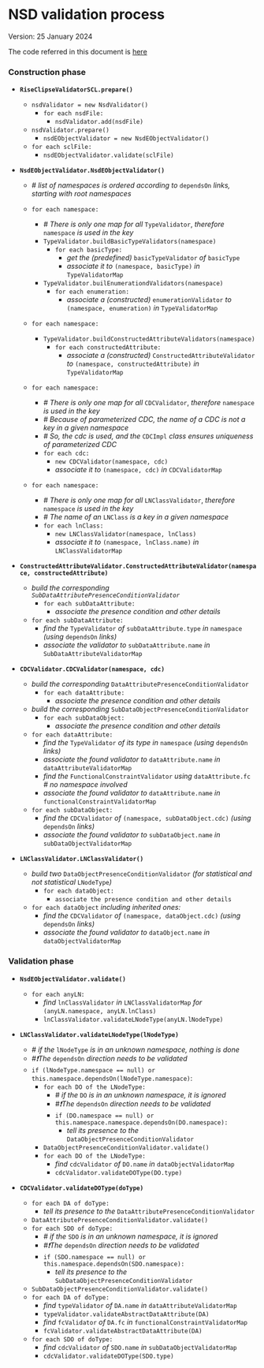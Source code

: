 
# NSD validation process

Version: 25 January 2024

The code referred in this document is [here](https://github.com/riseclipse/riseclipse-validator-scl2003/tree/master/fr.centralesupelec.edf.riseclipse.iec61850.scl.validator/src/fr/centralesupelec/edf/riseclipse/iec61850/scl/validator/nsd)

### Construction phase

- **`RiseClipseValidatorSCL.prepare()`**
  - `nsdValidator = new NsdValidator()`
    - `for each nsdFile:`
      - `nsdValidator.add(nsdFile)`
  - `nsdValidator.prepare()`
    - `nsdEObjectValidator = new NsdEObjectValidator()`
  - `for each sclFile:`
    - `nsdEObjectValidator.validate(sclFile)`

- **`NsdEObjectValidator.NsdEObjectValidator()`**
  - _# list of namespaces is ordered according to_ `dependsOn` _links, starting with root namespaces_
  - `for each namespace:`
    - _# There is only one map for all_ `TypeValidator`, _therefore_ `namespace` _is used in the key_
    - `TypeValidator.buildBasicTypeValidators(namespace)`
      - `for each basicType:`
        - _get the (predefined)_ `basicTypeValidator` _of_ `basicType`
        - _associate it to_ `(namespace, basicType)` _in_ `TypeValidatorMap`
    - `TypeValidator.builEnumerationdValidators(namespace)`
      - `for each enumeration:`
        - _associate a (constructed)_ `enumerationValidator` _to_ `(namespace, enumeration)` _in_ `TypeValidatorMap`
  - `for each namespace:`
    - `TypeValidator.buildConstructedAttributeValidators(namespace)`
      - `for each constructedAttribute:`
        - _associate a (constructed)_ `ConstructedAttributeValidator` _to_ `(namespace, constructedAttribute)` _in_ `TypeValidatorMap`
            
  - `for each namespace:`
    - _# There is only one map for all_ `CDCValidator`, _therefore_ `namespace` _is used in the key_
    - _# Because of parameterized CDC, the name of a CDC is not a key in a given namespace_
    - _# So, the cdc is used, and the_ `CDCImpl` _class ensures uniqueness of parameterized CDC_
    - `for each cdc:`
      - `new CDCValidator(namespace, cdc)`
      - _associate it to_ `(namespace, cdc)` _in_ `CDCValidatorMap`
  - `for each namespace:`
    - _# There is only one map for all_ `LNClassValidator`, _therefore_ `namespace` _is used in the key_
    - _# The name of an_ `LNClass` _is a key in a given namespace_
    - `for each lnClass:`
      - `new LNClassValidator(namespace, lnClass)`
      - _associate it to_ `(namespace, lnClass.name)` _in_ `LNClassValidatorMap`

- **`ConstructedAttributeValidator.ConstructedAttributeValidator(namespace, constructedAttribute)`**
  - _build the corresponding `SubDataAttributePresenceConditionValidator`_
    - `for each subDataAttribute:`
      - _associate the presence condition and other details_
  - `for each subDataAttribute:`
    - _find the_ `TypeValidator` _of_ `subDataAttribute.type` _in_ `namespace` _(using_ `dependsOn` _links)_
    - _associate the validator to_ `subDataAttribute.name` _in_ `SubDataAttributeValidatorMap`


- **`CDCValidator.CDCValidator(namespace, cdc)`**
  - _build the corresponding_ `DataAttributePresenceConditionValidator`
    - `for each dataAttribute:`
      - _associate the presence condition and other details_
  - _build the corresponding_ `SubDataObjectPresenceConditionValidator`
    - `for each subDataObject:`
      - _associate the presence condition and other details_
  - `for each dataAttribute:`
    - _find the_ `TypeValidator` _of its type in_ `namespace` _(using_ `dependsOn` _links)_
    - _associate the found validator to_ `dataAttribute.name` _in_ `dataAttributeValidatorMap`
    - _find the_ `FunctionalConstraintValidator` _using_ `dataAttribute.fc` _# no namespace involved_
    - _associate the found validator to_ `dataAttribute.name` _in_ `functionalConstraintValidatorMap`
  - `for each subDataObject:`
    - _find the_ `CDCValidator` _of_ `(namespace, subDataObject.cdc)` _(using_ `dependsOn` _links)_
    - _associate the found validator to_ `subDataObject.name` _in_ `subDataObjectValidatorMap`

- **`LNClassValidator.LNClassValidator()`**
  - _build two_ `DataObjectPresenceConditionValidator` _(for statistical and not statistical_ `LNodeType`_)_
    - `for each dataObject:`
      - `associate the presence condition and other details`
  - `for each dataObject` _including inherited ones:_
    - _find the_ `CDCValidator` _of_ `(namespace, dataObject.cdc)` _(using_ `dependsOn` _links)_
    - _associate the found validator to_ `dataObject.name` _in_ `dataObjectValidatorMap`

### Validation phase

- **`NsdEObjectValidator.validate()`**
  - `for each anyLN:`
    - _find_ `lnClassValidator` _in_ `LNClassValidatorMap` _for_ `(anyLN.namespace, anyLN.lnClass)`
    - `lnClassValidator.validateLNodeType(anyLN.lNodeType)`

- **`LNClassValidator.validateLNodeType(lNodeType)`**
  - _# if the_ `lNodeType` _is in an unknown namespace, nothing is done_
  - _#❗️The_ `dependsOn` _direction needs to be validated_
  - `if (lNodeType.namespace == null) or this.namespace.dependsOn(lNodeType.namespace)`:
    - `for each DO of the LNodeType:`
      - _# if the_ `DO` _is in an unknown namespace, it is ignored_
      - _#❗️The_ `dependsOn` _direction needs to be validated_
      - `if (DO.namespace == null) or this.namespace.namespace.dependsOn(DO.namespace):`
        - _tell its presence to the_ `DataObjectPresenceConditionValidator`
    - `DataObjectPresenceConditionValidator.validate()`
    - `for each DO of the LNodeType:`
      - _find_ `cdcValidator` _of_ `DO.name` _in_ `dataObjectValidatorMap`
      - `cdcValidator.validateDOType(DO.type)`

- **`CDCValidator.validateDOType(doType)`**
  - `for each DA of doType:`
    - _tell its presence to the_ `DataAttributePresenceConditionValidator`
  - `DataAttributePresenceConditionValidator.validate()`
  - `for each SDO of doType:`
    - _# if the_ `SDO` _is in an unknown namespace, it is ignored_
    - _#❗️The_ `dependsOn` _direction needs to be validated_
    - `if (SDO.namespace == null) or this.namespace.dependsOn(SDO.namespace):`
      - _tell its presence to the_ `SubDataObjectPresenceConditionValidator`
  - `SubDataObjectPresenceConditionValidator.validate()`
  - `for each DA of doType:`
    - _find_ `typeValidator` _of_ `DA.name` _in_ `dataAttributeValidatorMap`
    - `typeValidator.validateAbstractDataAttribute(DA)`
    - _find_ `fcValidator` _of_ `DA.fc` _in_ `functionalConstraintValidatorMap`
    - `fcValidator.validateAbstractDataAttribute(DA)`
  - `for each SDO of doType:`
    - _find_ `cdcValidator` _of_ `SDO.name` _in_ `subDataObjectValidatorMap`
    - `cdcValidator.validateDOType(SDO.type)`


